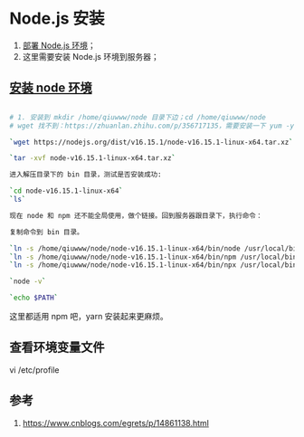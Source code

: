 # Node.js 安装

1. [部署 Node.js 环境](https://help.aliyun.com/document_detail/50775.html)；
2. 这里需要安装 Node.js 环境到服务器；

## [安装 node 环境](https://blog.csdn.net/weixin_45880270/article/details/124222198)

```bash

# 1. 安装到 mkdir /home/qiuwww/node 目录下边；cd /home/qiuwww/node
# wget 找不到：https://zhuanlan.zhihu.com/p/356717135，需要安装一下 yum -y install wget

`wget https://nodejs.org/dist/v16.15.1/node-v16.15.1-linux-x64.tar.xz`

`tar -xvf node-v16.15.1-linux-x64.tar.xz`

进入解压目录下的 bin 目录，测试是否安装成功:

`cd node-v16.15.1-linux-x64`
`ls`

现在 node 和 npm 还不能全局使用，做个链接。回到服务器跟目录下，执行命令：

复制命令到 bin 目录。

`ln -s /home/qiuwww/node/node-v16.15.1-linux-x64/bin/node /usr/local/bin/node`
`ln -s /home/qiuwww/node/node-v16.15.1-linux-x64/bin/npm /usr/local/bin/npm`
`ln -s /home/qiuwww/node/node-v16.15.1-linux-x64/bin/npx /usr/local/bin/npx`

`node -v`

`echo $PATH`

```

这里都适用 npm 吧，yarn 安装起来更麻烦。

## 查看环境变量文件

vi /etc/profile

## 参考

1. <https://www.cnblogs.com/egrets/p/14861138.html>
